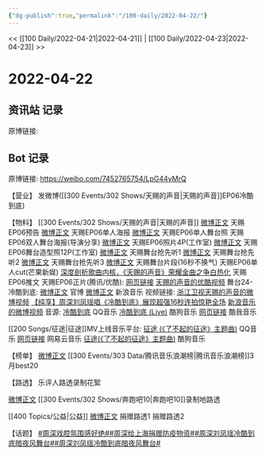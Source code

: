 ```yaml
---
{"dg-publish":true,"permalink":"/100-daily/2022-04-22/"}
---
```



<< [[100 Daily/2022-04-21\|2022-04-21]] | [[100 Daily/2022-04-23\|2022-04-23]] >>

# 2022-04-22

## 资讯站 记录

原博链接:

## Bot 记录

原博链接: https://weibo.com/7452765754/LpG44yMrQ

【营业】
[](https://m.weibo.cn/1736988591/4761195887990783) 发微博([[300 Events/302 Shows/天赐的声音\|天赐的声音]]EP06冷酷到底)

【物料】
[[300 Events/302 Shows/天赐的声音\|天赐的声音]]
[微博正文](https://m.weibo.cn/1315706994/4760993643629241) 天赐EP06预告
[微博正文](https://m.weibo.cn/1315706994/4761054036886363) 天赐EP06单人海报
[微博正文](https://m.weibo.cn/1315706994/4761144638049288) 天赐EP06单人舞台照
[](https://m.weibo.cn/1846843604/4761021271772498) 天赐EP06双人舞台海报(导演分享)
[微博正文](https://m.weibo.cn/7478855230/4761152292913983) 天赐EP06照片4P(工作室)
[微博正文](https://m.weibo.cn/7478855230/4761192981599074) 天赐EP06舞台造型照12P(工作室)
[微博正文](https://m.weibo.cn/5876797510/4761148903918320) 天赐舞台抢先听1
[微博正文](https://m.weibo.cn/5876797510/4761147549158053) 天赐舞台抢先听2
[微博正文](https://m.weibo.cn/5876797510/4761169690890654) 天赐舞台抢先听3
[微博正文](https://m.weibo.cn/1315706994/4761195075344637) 天赐舞台片段(16秒不换气)
[](https://m.weibo.cn/1591169702/4761198518602031) 天赐EP06单人cut(芒果新娱)
[深度剖析歌曲内核，《天赐的声音》荣耀金曲之争白热化](https://weibo.cn/sinaurl?u=https%3A%2F%2Fmp.weixin.qq.com%2Fs%2FvCbi9yfK7lZ9aSjdA6CBqg) 天赐EP06推文
天赐EP06正片(腾讯/优酷):
[网页链接](https://weibo.cn/sinaurl?u=http%3A%2F%2Fm.v.qq.com%2Fx%2Fcover%2Fx%2Fmzc00200vvjdhzb%2Fp0042qwerqh.html%3F%26url_from%3Dshare%26second_share%3D0%26share_from%3Dcopy%26pgid%3Dpage_detail%26mod_id%3Dmod_toolbar_new)
[天赐的声音的优酷视频](https://weibo.cn/sinaurl?u=https%3A%2F%2Fv.youku.com%2Fv_show%2Fid_XNTIwNTM0NjgzMg%3D%3D.html%3Fsharefrom%3Diphone%26scene%3Dlong%26playMode%3Dnormal%26sharekey%3Dd250abacc60db715c80e2fcb46d47a681)
舞台24-冷酷到底:
[微博正文](https://m.weibo.cn/1315706994/4761192091881561) 官博
[微博正文](https://m.weibo.cn/1266269835/4761193858468239) 新浪音乐
视频链接:
[浙江卫视天赐的声音的微博视频](https://video.weibo.com/show?fid=1034:4761151335235753)
[【纯享】周深刘凤瑶唱《冷酷到底》展现超强16秒连拍惊艳全场](https://weibo.cn/sinaurl?u=https%3A%2F%2Fv.qq.com%2Fx%2Fcover%2Fmzc00200vvjdhzb%2Fi0042fswvtp.html)
[新浪音乐的微博视频](https://video.weibo.com/show?fid=1034:4761193655763070)
音源:
[冷酷到底](https://weibo.cn/sinaurl?u=https%3A%2F%2Fc.y.qq.com%2Fbase%2Ffcgi-bin%2Fu%3F__%3DwAdQi2XmOB4f) QQ音乐
[冷酷到底 (Live)](https://weibo.cn/sinaurl?u=https%3A%2F%2Ft3.kugou.com%2Fsong.html%3Fid%3D8xl2ra8zyV2) 酷狗音乐
[网页链接](https://weibo.cn/sinaurl?u=https%3A%2F%2Fm.kuwo.cn%2Fyinyue%2F217893644%3Ff%3Dip%26t%3Dusercopy) 酷我音乐

[[200 Songs/征途\|征途]]MV上线音乐平台:
[征途 (《了不起的征途》主题曲)](https://weibo.cn/sinaurl?u=https%3A%2F%2Fc.y.qq.com%2Fbase%2Ffcgi-bin%2Fu%3F__%3DU5bAvE9mOqNQ) QQ音乐
[网页链接](https://weibo.cn/sinaurl?u=https%3A%2F%2Ffn.music.163.com%2Fg%2Fmlog%2Fmlog-mobile%2Flanding%2Fmv%3Fid%3D14521858) 网易云音乐
[征途(《了不起的征途》主题曲)](https://weibo.cn/sinaurl?u=http%3A%2F%2Fm.kugou.com%2Fmv%2F%3Fhash%3D926acf1e0b7d3343e0e3720269f42387%26kgsscty1%3Dsina) 酷狗音乐

【榜单】
[微博正文](https://m.weibo.cn/7530784115/4761022079963576) [[300 Events/303 Data/腾讯音乐浪潮榜\|腾讯音乐浪潮榜]]3月best20

【路透】
[](https://m.weibo.cn/1711437447/4761162456238924) 乐评人路透录制花絮

[微博正文](https://m.weibo.cn/5847782230/4761129719435873) [[300 Events/302 Shows/奔跑吧10\|奔跑吧10]]录制地路透

[[400 Topics/公益\|公益]]
[微博正文](https://m.weibo.cn/5485977002/4761146454184940) 捐赠路透1
[](https://m.weibo.cn/2241388753/4761159275905360) 捐赠路透2

【话题】
[#周深戏腔氛围感好绝#](https://s.weibo.com/weibo?q=%23%E5%91%A8%E6%B7%B1%E6%88%8F%E8%85%94%E6%B0%9B%E5%9B%B4%E6%84%9F%E5%A5%BD%E7%BB%9D%23)[#周深给上海捐赠防疫物资#](https://s.weibo.com/weibo?q=%23%E5%91%A8%E6%B7%B1%E7%BB%99%E4%B8%8A%E6%B5%B7%E6%8D%90%E8%B5%A0%E9%98%B2%E7%96%AB%E7%89%A9%E8%B5%84%23)[#周深刘凤瑶冷酷到底暗夜风舞台#](https://s.weibo.com/weibo?q=%23%E5%91%A8%E6%B7%B1%E5%88%98%E5%87%A4%E7%91%B6%E5%86%B7%E9%85%B7%E5%88%B0%E5%BA%95%E6%9A%97%E5%A4%9C%E9%A3%8E%E8%88%9E%E5%8F%B0%23)[#周深刘凤瑶冷酷到底暗夜风舞台#](https://s.weibo.com/weibo?q=%23%E5%91%A8%E6%B7%B1%E5%88%98%E5%87%A4%E7%91%B6%E5%86%B7%E9%85%B7%E5%88%B0%E5%BA%95%E6%9A%97%E5%A4%9C%E9%A3%8E%E8%88%9E%E5%8F%B0%23)
